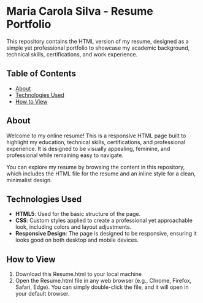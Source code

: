 # Maria Carola Silva - Resume Portfolio

This repository contains the HTML version of my resume, designed as a simple yet professional portfolio to showcase my academic background, technical skills, certifications, and work experience.

## Table of Contents

- [About](#about)
- [Technologies Used](#technologies-used)
- [How to View](#how-to-view)

## About

Welcome to my online resume! This is a responsive HTML page built to highlight my education, technical skills, certifications, and professional experience. It is designed to be visually appealing, feminine, and professional while remaining easy to navigate.

You can explore my resume by browsing the content in this repository, which includes the HTML file for the resume and an inline style for a clean, minimalist design.

## Technologies Used

- **HTML5**: Used for the basic structure of the page.
- **CSS**: Custom styles applied to create a professional yet approachable look, including colors and layout adjustments.
- **Responsive Design**: The page is designed to be responsive, ensuring it looks good on both desktop and mobile devices.

## How to View

1. Download this Resume.html to your local machine
2. Open the Resume.html file in any web browser (e.g., Chrome, Firefox, Safari, Edge).
   You can simply double-click the file, and it will open in your default browser.
